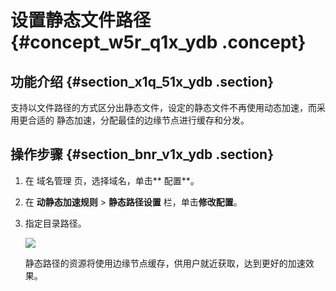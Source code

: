 # 设置静态文件路径 {#concept_w5r_q1x_ydb .concept}

## 功能介绍 {#section_x1q_51x_ydb .section}

支持以文件路径的方式区分出静态文件，设定的静态文件不再使用动态加速，而采用更合适的 静态加速，分配最佳的边缘节点进行缓存和分发。

## 操作步骤 {#section_bnr_v1x_ydb .section}

1.  在 域名管理 页，选择域名，单击** 配置**。
2.  在 **动静态加速规则** \> **静态路径设置** 栏，单击**修改配置**。
3.  指定目录路径。

    ![](http://static-aliyun-doc.oss-cn-hangzhou.aliyuncs.com/assets/img/13461/4413_zh-CN.png)

    静态路径的资源将使用边缘节点缓存，供用户就近获取，达到更好的加速效果。


